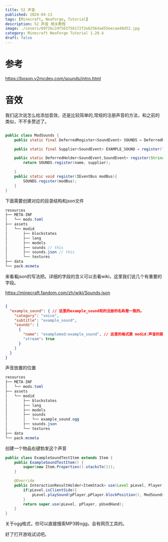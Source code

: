 ```yaml
---
title: 52 声音
published: 2024-04-13
tags: [Minecraft, NeoForge, Tutorial]
description: 52 声音 相关教程
image: ./covers/69f2bc24f563756172f2e6256da455eecae40d52.jpg
category: Minecraft NeoForge Tutorial 1.20.4
draft: false
---
```

# 参考

https://boson.v2mcdev.com/sounds/intro.html

# 音效

我们这次说怎么给添加音效，还是比较简单的,常规的注册声音的方法，和之前的类似，不不多赘述了。

```java

public class ModSounds {
    public static final DeferredRegister<SoundEvent> SOUNDS = DeferredRegister.create(Registries.SOUND_EVENT, ExampleMod.MODID);

    public static final Supplier<SoundEvent> EXAMPLE_SOUND = register("example_sound", () -> SoundEvent.createFixedRangeEvent(new ResourceLocation(ExampleMod.MODID, "example_sound"),16));

    public static DeferredHolder<SoundEvent,SoundEvent> register(String name, Supplier<SoundEvent> supplier){
        return SOUNDS.register(name, supplier);

    }
    public static void register(IEventBus modBus){
        SOUNDS.register(modBus);
    }
}

```

下面需要创建对应的目录结构和json文件


```java
resources
├── META-INF
│   └── mods.toml
├── assets
│   └── modid
│       ├── blockstates
│       ├── lang
│       ├── models
│       ├── sounds // this 
│       ├── sounds.json // this 
│       └── textures
├── data
└── pack.mcmeta
```
来看看json的写法把。详细的字段的含义可以去看wiki，这里我们说几个有重要的字段。

https://minecraft.fandom.com/zh/wiki/Sounds.json

```json

{
  "example_sound": { // 这里的example_sound和的注册的名称是一致的。
    "category": "voice",
    "subtitle": "example_sound", 
    "sounds": [
      {
        "name": "examplemod:example_sound", // 这里的格式是 modid:声音的路径  位于sounds下面，其中声音文件必须是ogg
        "stream": true
      }
    ]
  }
}
```
声音放置的位置
```java
resources
├── META-INF
│   └── mods.toml
├── assets
│   └── modid
│       ├── blockstates
│       ├── lang
│       ├── models
│       ├── sounds
│       │   └── example_sound.ogg
│       ├── sounds.json
│       └── textures
├── data
└── pack.mcmeta
```

创建一个物品右键勃发这个声音

```java
public class ExampleSoundTestItem extends Item {
    public ExampleSoundTestItem() {
        super(new Item.Properties().stacksTo(1));
    }

    @Override
    public InteractionResultHolder<ItemStack> use(Level pLevel, Player pPlayer, InteractionHand pUsedHand) {
        if(pLevel.isClientSide){
            pLevel.playSound(pPlayer,pPlayer.blockPosition(), ModSounds.EXAMPLE_SOUND.get(), SoundSource.AMBIENT,10f,1f);
        }
        return super.use(pLevel, pPlayer, pUsedHand);
    }
}

```

关于ogg格式，你可以直接搜索MP3转ogg，会有网页工具的。

好了打开游戏试试吧。

